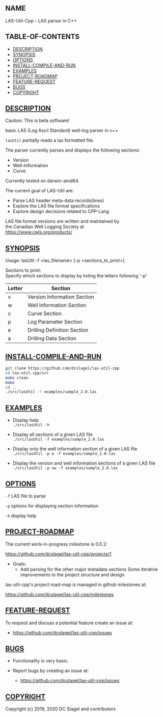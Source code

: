 NAME
----
LAS-Util-Cpp - LAS parser in C++

TABLE-OF-CONTENTS
-----------------
- [DESCRIPTION](#description)
- [SYNOPSIS](#synopsis)
- [OPTIONS](#options)
- [INSTALL-COMPILE-AND-RUN](#install-compile-and-run)
- [EXAMPLES](#examples)
- [PROJECT-ROADMAP](#project-roadmap)
- [FEATURE-REQUEST](#feature-request)
- [BUGS](#bugs)
- [COPYRIGHT](#copyright)

[DESCRIPTION](#name)
------------

Caution: This is beta software!

basic LAS (Log Ascii Standard) well-log parser in c++

`lasUtil` partially reads a las formatted file. 

The parser currently parses and displays the following sections:
- Version
- Well-Information
- Curve

Currently tested on darwin-amd64.

The current goal of LAS-Util are:
- Parse LAS header meta-data records(lines)
- Explore the LAS file format specifications
- Explore design decisions related to CPP-Lang

LAS file format versions are written and maintained by   
the Canadian Well Logging Society at    
https://www.cwls.org/products/

[SYNOPSIS](#name)
----------

Usage: lasUtil -f <las_filename> [-p <sections_to_print>]    
     
Sections to print:    
Specify which sections to display by listing the letters following '-p'    

|Letter  | Section  |
|--------|----------|
|v       | Version Information Section  |
|w       | Well Information Section  |
|c       | Curve Section
|p       | Log Parameter Section  |
|e       | Drilling Definition Section  |
|a       | Drilling Data Section  |

[INSTALL-COMPILE-AND-RUN](#name)
-------------------------

```bash
git clone https://github.com/dcslagel/las-util-cpp
cd las-util-cpp/src  
make clean
make  
cd ..
./src/lasUtil -f examples/sample_2.0.las
```

[EXAMPLES](#name)
---------

* Display help   
`./src/lasUtil -h`

* Display all sections of a given LAS file    
`./src/lasUtil -f examples/sample_2.0.las`

* Display only the well information section of a given LAS file    
`./src/lasUtil -p w -f examples/sample_2.0.las`

* Display the version and well information sections of a given LAS file    
`./src/lasUtil -p vw -f examples/sample_2.0.las`


[OPTIONS](#name)
--------

`-f`
  LAS file to parse

`-p`
  options for displaying section information

`-h`
  display help


[PROJECT-ROADMAP](#name)
----------------
The current work-in-progress milestone is 0.0.2:

https://github.com/dcslagel/las-util-cpp/projects/1

- Goals:
  - Add parsing for the other major metadata sections Some iterative
    improvements to the project structure and design.

las-util-cpp's project road-map is managed in github milestones at:

https://github.com/dcslagel/las-util-cpp/milestones


[FEATURE-REQUEST](#name)
----------------

To request and discuss a potential feature create an issue at:
  - https://github.com/dcslagel/las-util-cpp/issues


[BUGS](#name)
-----

- Functionality is very basic. 

- Report bugs by creating an issue at:
  - https://github.com/dcslagel/las-util-cpp/issues

[COPYRIGHT](#name)
------

Copyright (c) 2019, 2020 DC Slagel and contributors
